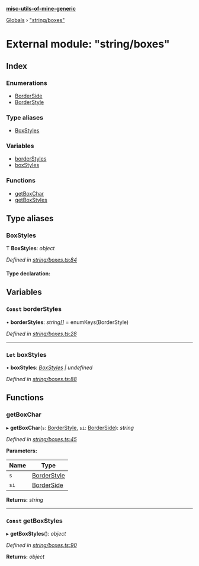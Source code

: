 **[misc-utils-of-mine-generic](../README.md)**

[Globals](../globals.md) › ["string/boxes"](_string_boxes_.md)

# External module: "string/boxes"

## Index

### Enumerations

* [BorderSide](../enums/_string_boxes_.borderside.md)
* [BorderStyle](../enums/_string_boxes_.borderstyle.md)

### Type aliases

* [BoxStyles](_string_boxes_.md#boxstyles)

### Variables

* [borderStyles](_string_boxes_.md#const-borderstyles)
* [boxStyles](_string_boxes_.md#let-boxstyles)

### Functions

* [getBoxChar](_string_boxes_.md#getboxchar)
* [getBoxStyles](_string_boxes_.md#const-getboxstyles)

## Type aliases

###  BoxStyles

Ƭ **BoxStyles**: *object*

*Defined in [string/boxes.ts:84](https://github.com/cancerberoSgx/misc-utils-of-mine/blob/60bba9c/misc-utils-of-mine-generic/src/string/boxes.ts#L84)*

#### Type declaration:

## Variables

### `Const` borderStyles

• **borderStyles**: *string[]* =  enumKeys(BorderStyle)

*Defined in [string/boxes.ts:28](https://github.com/cancerberoSgx/misc-utils-of-mine/blob/60bba9c/misc-utils-of-mine-generic/src/string/boxes.ts#L28)*

___

### `Let` boxStyles

• **boxStyles**: *[BoxStyles](_string_boxes_.md#boxstyles) | undefined*

*Defined in [string/boxes.ts:88](https://github.com/cancerberoSgx/misc-utils-of-mine/blob/60bba9c/misc-utils-of-mine-generic/src/string/boxes.ts#L88)*

## Functions

###  getBoxChar

▸ **getBoxChar**(`s`: [BorderStyle](../enums/_string_boxes_.borderstyle.md), `si`: [BorderSide](../enums/_string_boxes_.borderside.md)): *string*

*Defined in [string/boxes.ts:45](https://github.com/cancerberoSgx/misc-utils-of-mine/blob/60bba9c/misc-utils-of-mine-generic/src/string/boxes.ts#L45)*

**Parameters:**

Name | Type |
------ | ------ |
`s` | [BorderStyle](../enums/_string_boxes_.borderstyle.md) |
`si` | [BorderSide](../enums/_string_boxes_.borderside.md) |

**Returns:** *string*

___

### `Const` getBoxStyles

▸ **getBoxStyles**(): *object*

*Defined in [string/boxes.ts:90](https://github.com/cancerberoSgx/misc-utils-of-mine/blob/60bba9c/misc-utils-of-mine-generic/src/string/boxes.ts#L90)*

**Returns:** *object*
